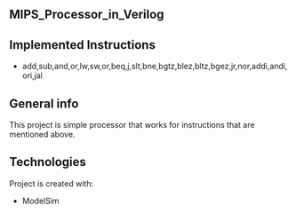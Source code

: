 ## MIPS_Processor_in_Verilog
## Implemented Instructions
* add,sub,and,or,lw,sw,or,beq,j,slt,bne,bgtz,blez,bltz,bgez,jr,nor,addi,andi,ori,jal

## General info
This project is simple processor that works for instructions that are mentioned above.
	
## Technologies
Project is created with:
* ModelSim
